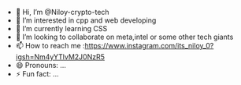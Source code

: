 - 👋 Hi, I’m @Niloy-crypto-tech
- 👀 I’m interested in cpp and web developing 
- 🌱 I’m currently learning CSS
- 💞️ I’m looking to collaborate on meta,intel or some other tech giants
- 📫 How to reach me :https://www.instagram.com/its_niloy_0?igsh=Nm4yYTlvM2J0NzR5
- 😄 Pronouns: ...
- ⚡ Fun fact: ...

<!---
Niloy-crypto-tech/Niloy-crypto-tech is a ✨ special ✨ repository because its `README.md` (this file) appears on your GitHub profile.
You can click the Preview link to take a look at your changes.
--->
